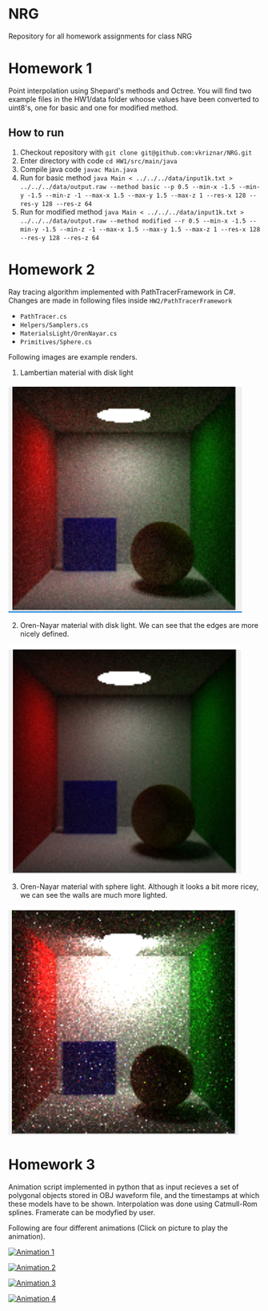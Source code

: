 # NRG
Repository for all homework assignments for class NRG

# Homework 1
Point interpolation using Shepard's methods and Octree. You will find two example files in the HW1/data folder whoose values have been converted to uint8's, one for basic and one for modified method.

## How to run
1. Checkout repository with ``git clone git@github.com:vkriznar/NRG.git``
2. Enter directory with code ``cd HW1/src/main/java``
3. Compile java code ``javac Main.java``
4. Run for basic method ``java Main < ../../../data/input1k.txt > ../../../data/output.raw --method basic --p 0.5 --min-x -1.5 --min-y -1.5 --min-z -1 --max-x 1.5 --max-y 1.5 --max-z 1 --res-x 128 --res-y 128 --res-z 64``
5. Run for modified method ``java Main < ../../../data/input1k.txt > ../../../data/output.raw --method modified --r 0.5 --min-x -1.5 --min-y -1.5 --min-z -1 --max-x 1.5 --max-y 1.5 --max-z 1 --res-x 128 --res-y 128 --res-z 64``

# Homework 2
Ray tracing algorithm implemented with PathTracerFramework in C#. Changes are made in following files inside ``HW2/PathTracerFramework``
- ``PathTracer.cs``
- ``Helpers/Samplers.cs``
- ``MaterialsLight/OrenNayar.cs``
- ``Primitives/Sphere.cs``

Following images are example renders.
1. Lambertian material with disk light

![Lambertian-Disk](./HW2/Images/render1.PNG)

2. Oren-Nayar material with disk light. We can see that the edges are more nicely defined.

![OrenNayar-Disk](./HW2/Images/render2.PNG)

3. Oren-Nayar material with sphere light. Although it looks a bit more ricey, we can see the walls are much more lighted.

![OrenNayar-Disk](./HW2/Images/render3.PNG)

# Homework 3
Animation script implemented in python that as input recieves a set of polygonal objects stored in OBJ waveform file, and the timestamps at which these models have to be shown. Interpolation was done using Catmull-Rom splines. Framerate can be modyfied by user.

Following are four different animations (Click on picture to play the animation).

[![Animation 1](https://i.imgur.com/rdK5Ckq.png)](https://youtu.be/jD_T3wo6atE)

[![Animation 2](https://i.imgur.com/d22FBT3.png)](https://youtu.be/RsOoyzoU0Vw)

[![Animation 3](https://i.imgur.com/rdK5Ckq.png)](https://youtu.be/NUGN497uQ28)

[![Animation 4](https://i.imgur.com/Q58NZCx.png)](https://youtu.be/PkSN55UsFwI)